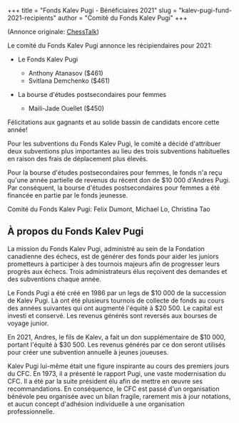 +++
title = "Fonds Kalev Pugi - Bénéficiaires 2021"
slug = "kalev-pugi-fund-2021-recipients"
author = "Comité du Fonds Kalev Pugi"
+++

(Annonce originale:
[ChessTalk](https://forum.chesstalk.com/forum/chesstalk-canada-s-chess-discussion-board-go-to-www-strategygames-ca-for-your-chess-needs/216312-kalev-pugi-fund-2021-recipients))

Le comité du Fonds Kalev Pugi annonce les récipiendaires pour 2021:

- Le Fonds Kalev Pugi
    - Anthony Atanasov ($461)
    - Svitlana Demchenko ($461)

- La bourse d'études postsecondaires pour femmes
    - Maili-Jade Ouellet ($450)

Félicitations aux gagnants et au solide bassin de candidats encore cette année!

Pour les subventions du Fonds Kalev Pugi,
le comité a décidé d'attribuer deux subventions plus importantes au lieu des trois subventions habituelles
en raison des frais de déplacement plus élevés.

Pour la bourse d'études postsecondaires pour femmes,
le fonds n'a reçu qu'une année partielle de revenus du récent don de $10 000 d'Andres Pugi.
Par conséquent, la bourse d'études postsecondaires pour femmes a été financée en partie par le fonds jeunesse.

Comité du Fonds Kalev Pugi: 
Felix Dumont, Michael Lo, Christina Tao

## À propos du Fonds Kalev Pugi

La mission du Fonds Kalev Pugi, administré au sein de la Fondation canadienne des échecs, est de
générer des fonds pour aider les juniors prometteurs à participer à des tournois majeurs afin de progresser
leurs progrès aux échecs. Trois administrateurs élus reçoivent des demandes et des subventions chaque année.

Le Fonds Pugi a été créé en 1986 par un legs de $10 000 de la succession de Kalev Pugi.
Là ont été plusieurs tournois de collecte de fonds au cours des années suivantes qui ont augmenté l'équité à $20 500.
Le capital est investi et conservé. Les revenus générés sont reversés aux bourses de voyage junior.

En 2021, Andres, le fils de Kalev, a fait un don supplémentaire de $10 000, portant l'équité à $30 500.
Les revenus générés par ce don seront utilisés pour créer une subvention annuelle à
jeunes joueuses.

Kalev Pugi lui-même était une figure inspirante au cours des premiers jours du CFC. En 1973, il
a présenté le rapport Pugi, une vaste modernisation du CFC. Il a été par la suite
président élu afin de mettre en œuvre ses recommandations. En conséquence, le CFC est passé d'un
organisation bénévole peu organisée avec un bilan fragile, rarement mis à jour
notations, et aucun concept d'adhésion individuelle à une organisation professionnelle.
